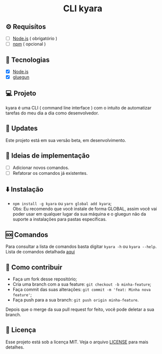 <h1 align="center">CLI kyara</h1>

## :gear: Requisítos

- [ ] [Node.js](https://nodejs.org/en/) ( obrigatório )
- [ ] [npm](https://www.npmjs.com/) ( opcional )

## :rocket: Tecnologias

- [x] [Node.js](https://nodejs.org/en/)
- [x] [gluegun](https://infinitered.github.io/gluegun/#/)

## :computer: Projeto

kyara é uma CLI ( command line interface ) com o intuito de automatizar tarefas do meu dia a dia como desenvolvedor.

## :checkered_flag: Updates

Este projeto está em sua versão beta, em desenvolvimento.

## :bookmark_tabs: Ideias de implementação

- [ ] Adicionar novos comandos.
- [ ] Refatorar os comandos já existentes.

## :arrow_down: Instalação

- `npm install -g kyara` ou `yarn global add kyara`; <br>
Obs: Eu recomendo que você instale de forma GLOBAL, assim você vai poder usar em qualquer lugar da sua máquina e o gluegun não da suporte a instalações para pastas específicas.

## :sos: Comandos
Para consultar a lista de comandos basta digitar `kyara -h` ou `kyara --help`. <br>
Lista de comandos detalhada [aqui](https://github.com/Rogerluiz0/kyara/blob/master/docs/commands.md)

## :thinking: Como contribuir

- Faça um fork desse repositório;
- Cria uma branch com a sua feature: `git checkout -b minha-feature`;
- Faça commit das suas alterações: `git commit -m 'feat: Minha nova feature'`;
- Faça push para a sua branch: `git push origin minha-feature`.

Depois que o merge da sua pull request for feito, você pode deletar a sua branch.

## :memo: Licença

Esse projeto está sob a licença MIT. Veja o arquivo [LICENSE](LICENSE.md) para mais detalhes.
